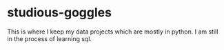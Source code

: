 # studious-goggles
This is where I keep my data projects which are mostly in python. I am still in the process of learning sql. 

